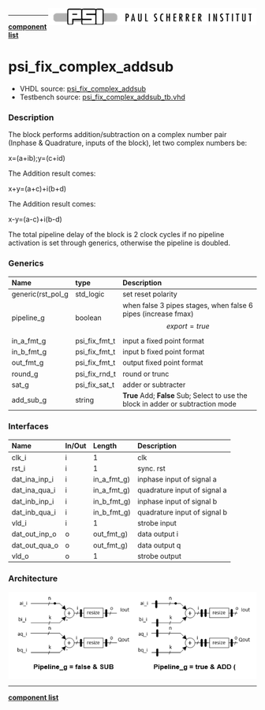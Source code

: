 <img align="right" src="../doc/psi_logo.png">

***

[**component list**](index.md)

# psi_fix_complex_addsub
 - VHDL source: [psi_fix_complex_addsub](../hdl/psi_fix_complex_addsub.vhd)
 - Testbench source: [psi_fix_complex_addsub_tb.vhd](../testbench/psi_fix_complex_addsub_tb/psi_fix_complex_addsub_tb.vhd)

### Description
The block performs addition/subtraction on a complex number pair (Inphase & Quadrature, inputs of the block), let two complex numbers be:

x=(a+ib);y=(c+id)

The Addition result comes:

x+y=(a+c)+i(b+d)

The Addition result comes:

x-y=(a-c)+i(b-d)

The total pipeline delay of the block is 2 clock cycles if no pipeline activation is set through generics, otherwise the pipeline is doubled.


### Generics
| Name              | type          | Description                                                                     |
|:------------------|:--------------|:--------------------------------------------------------------------------------|
| generic(rst_pol_g | std_logic     | set reset polarity   |
| pipeline_g        | boolean       | when false 3 pipes stages, when false 6 pipes (increase fmax) $$ export=true $$ |
| in_a_fmt_g        | psi_fix_fmt_t | input a fixed point format          |
| in_b_fmt_g        | psi_fix_fmt_t | input b fixed point format  |
| out_fmt_g         | psi_fix_fmt_t | output fixed point format    |
| round_g           | psi_fix_rnd_t | round or trunc  |
| sat_g             | psi_fix_sat_t | adder or subtracter  |
| add_sub_g         | string        | **True** Add; **False** Sub; Select to use the block in adder or subtraction mode                                |

### Interfaces
| Name          | In/Out   | Length      | Description                         |
|:--------------|:---------|:------------|:------------------------------------|
| clk_i         | i        | 1           | clk      |
| rst_i         | i        | 1           | sync. rst  |
| dat_ina_inp_i | i        | in_a_fmt_g) | inphase input of signal a           |
| dat_ina_qua_i | i        | in_a_fmt_g) | quadrature input of signal a        |
| dat_inb_inp_i | i        | in_b_fmt_g) | inphase input of signal b           |
| dat_inb_qua_i | i        | in_b_fmt_g) | quadrature input of signal b        |
| vld_i         | i        | 1           | strobe input                        |
| dat_out_inp_o | o        | out_fmt_g)  | data output i                       |
| dat_out_qua_o | o        | out_fmt_g)  | data output q                       |
| vld_o         | o        | 1           | strobe output                       |

### Architecture

<img align="center" src="psi_fix_complex_addsub.png">

---
[**component list**](index.md)
